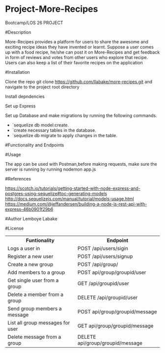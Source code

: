 <content>
<snippet>

# Project-More-Recipes

Bootcamp/LOS 26 PROJECT


#Description

More-Recipes provides a platform for users to share the awesome and exciting  recipe ideas they have invented or learnt.  Suppose a user comes up with a food recipe,  he/she can post it on More-Recipes and  get feedback in form of reviews and votes from other users who explore that recipe. Users can also keep a list of their favorite recipes on the application

#Installation

Clone the repo git clone https://github.com/llabake/more-recipes.git and navigate to the project root directory

Install depndencies

Set up Express

Set up Database and make migrations by running the following commands.<br> 
- `sequelize db model:create. 
- `create necessary tables in the database. 
- `sequelize db migrate to apply changes in the table.

#Functionality and Endpoints

<table>
<tr>
<th> Funtionality </th>
<th> Endpoint </th>
</tr>
<tr>
<td>Logs a user in</td>
<td>POST /api/users/sigin</td>
</tr>
<tr>
<td>Register a new user</td>
<td>POST /api/users/signup</td>
</tr>
<tr>
<td>Create a new group</td>
<td>POST /api/group/</td>
</tr>
<tr>
<td>Add members to a group</td>
<td>POST api/group/groupid/user</td>
</tr>
<tr>
<td>Get single user from a group </td>
<td>GET /api/groupid/user</td>
</tr>
<tr>
<td>Delete a member from a group </td>
<td>DELETE /api/groupid/user </td>
</tr>
<tr>
<td>Send group members a message </td>
<td>POST api/group/groupid/message </td>
</tr>
<tr>
<td>List all group messages for user </td>
<td>GET api/group/groupid/message </td>
</tr>
<tr>
<td>Delete message from a group </td>
<td>DELETE api/group/groupid/message </td>
</tr>

 

#Usage

The app can be used with Postman,before making requests, make sure the server is running by running nodemon app.js

#References

https://scotch.io/tutorials/getting-started-with-node-express-and-postgres-using-sequelize#toc-generating-models <br/>
http://docs.sequelizejs.com/manual/tutorial/models-usage.html </br>
https://medium.com/@jeffandersen/building-a-node-js-rest-api-with-express-46b0901f29b6</br>

#Author
Lemboye Labake

#License

</content>
</snippet>